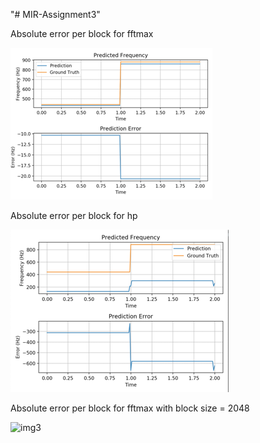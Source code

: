 "# MIR-Assignment3" 

Absolute error per block for fftmax

![img1](https://github.com/SneheshNag/MIR-Assignment3/blob/master/Absolute%20error%20per%20block%20for%20fftmax.png)



Absolute error per block for hp

![img2](https://github.com/SneheshNag/MIR-Assignment3/blob/master/Absolute%20error%20per%20block%20for%20hps.png)



Absolute error per block for fftmax with block size = 2048

![img3](https://github.com/SneheshNag/MIR-Assignment3/blob/master/Absolute%20error%20fftmax%20block%20size%202048.pngg)
